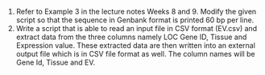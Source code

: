 1. Refer to Example 3 in the lecture notes Weeks 8 and 9. Modify the given script so that the sequence in Genbank format is printed 60 bp per line.
2. Write a script that is able to read an input file in CSV format (EV.csv) and extract data from the three columns namely LOC Gene ID, Tissue and Expression value. These extracted data are then written into an external output file which is in CSV file format as well. The column names will be Gene Id, Tissue and EV.
